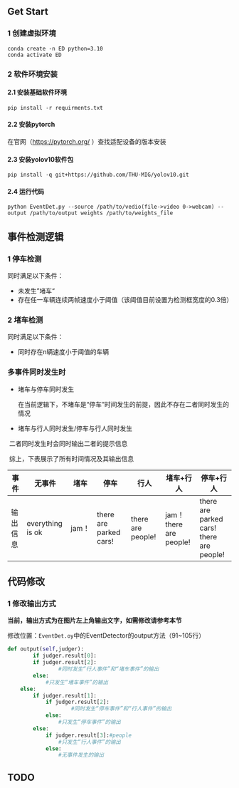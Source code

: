 ## Get Start

### 1 创建虚拟环境

```
conda create -n ED python=3.10
conda activate ED
```

### 2 软件环境安装

#### 2.1 安装基础软件环境

```
pip install -r requirments.txt
```

#### 2.2 安装pytorch

在官网（https://pytorch.org/ ）查找适配设备的版本安装

#### 2.3 安装yolov10软件包

```
pip install -q git+https://github.com/THU-MIG/yolov10.git
```

#### 2.4 运行代码

```
python EventDet.py --source /path/to/vedio(file->video 0->webcam) --output /path/to/output weights /path/to/weights_file
```

## 事件检测逻辑

### 1 停车检测

同时满足以下条件：

- 未发生”堵车“
- 存在任一车辆连续两帧速度小于阈值（该阈值目前设置为检测框宽度的0.3倍）

### 2 堵车检测

同时满足以下条件：

- 同时存在n辆速度小于阈值的车辆

### 多事件同时发生时

- 堵车与停车同时发生

  在当前逻辑下，不堵车是“停车”时间发生的前提，因此不存在二者同时发生的情况

- 堵车与行人同时发生/停车与行人同时发生

​		二者同时发生时会同时输出二者的提示信息

​	综上，下表展示了所有时间情况及其输出信息

| 事件     | 无事件           | 堵车  | 停车                   | 行人              | 堵车+行人                    | 停车+行人                                     |
| -------- | ---------------- | ----- | ---------------------- | ----------------- | ---------------------------- | --------------------------------------------- |
| 输出信息 | everything is ok | jam！ | there are parked cars! | there are people! | jam！<br />there are people! | there are parked cars!<br />there are people! |

## 代码修改

### 1 修改输出方式

​		**当前，输出方式为在图片左上角输出文字，如需修改请参考本节**

​		修改位置：`EventDet.oy`中的EventDetector的output方法（91~105行）

```python
def output(self,judger):
		if judger.result[0]:
        if judger.result[2]:
        		#同时发生“行人事件”和“堵车事件”的输出
        else:
          	#只发生“堵车事件”的输出
    else:
        if judger.result[1]:
            if judger.result[2]:
            		#同时发生“停车事件”和“行人事件”的输出
            else:
              	#只发生“停车事件”的输出
        else:
            if judger.result[3]:#people
                #只发生“行人事件”的输出
            else:
                #无事件发生的输出
```

## TODO

